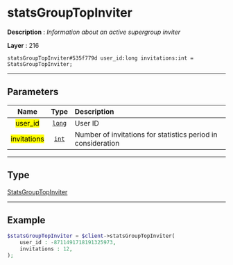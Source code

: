# statsGroupTopInviter

**Description** : *Information about an active supergroup inviter*

**Layer** : 216

```tl
statsGroupTopInviter#535f779d user_id:long invitations:int = StatsGroupTopInviter;
```

---

## Parameters

| Name | Type | Description |
| :---: | :---: | :--- |
| <mark>user_id</mark> | [`long`](type/long) | User ID |
| <mark>invitations</mark> | [`int`](type/int) | Number of invitations for statistics period in consideration |

---

## Type

[StatsGroupTopInviter](type/StatsGroupTopInviter)

---

## Example

```php
$statsGroupTopInviter = $client->statsGroupTopInviter(
	user_id : -8711491718191325973,
	invitations : 12,
);
```